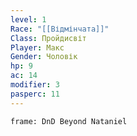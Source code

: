 ```yaml
---
level: 1
Race: "[[Відмінчата]]"
Class: Пройдисвіт
Player: Макс
Gender: Чоловік
hp: 9
ac: 14
modifier: 3
pasperc: 11
---
```


```custom-frames
frame: DnD Beyond Nataniel
```